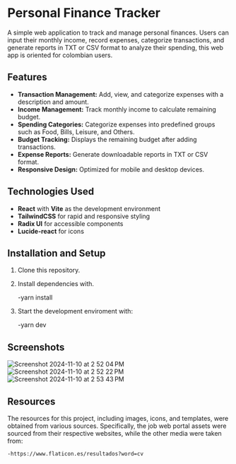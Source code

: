 # Personal Finance Tracker

A simple web application to track and manage personal finances. Users can input their monthly income, record expenses, categorize transactions, and generate reports in TXT or CSV format to analyze their spending, this web app is oriented for colombian users.

## Features

- **Transaction Management:** Add, view, and categorize expenses with a description and amount.
- **Income Management:** Track monthly income to calculate remaining budget.
- **Spending Categories:** Categorize expenses into predefined groups such as Food, Bills, Leisure, and Others.
- **Budget Tracking:** Displays the remaining budget after adding transactions.
- **Expense Reports:** Generate downloadable reports in TXT or CSV format.
- **Responsive Design:** Optimized for mobile and desktop devices.

## Technologies Used

- **React** with **Vite** as the development environment
- **TailwindCSS** for rapid and responsive styling
- **Radix UI** for accessible components
- **Lucide-react** for icons

## Installation and Setup

1. Clone this repository.

2. Install dependencies with.

    -yarn install

3. Start the development enviroment with:

    -yarn dev

## Screenshots
![Screenshot 2024-11-10 at 2 52 04 PM](https://github.com/user-attachments/assets/2057014d-ad35-4ab5-accc-671690811a54)
![Screenshot 2024-11-10 at 2 52 22 PM](https://github.com/user-attachments/assets/d17b67b9-4fbf-40a5-8377-accd627d0775)
![Screenshot 2024-11-10 at 2 53 43 PM](https://github.com/user-attachments/assets/477a602c-3ac9-4d2b-b03a-32e2028404a5)


## Resources

The resources for this project, including images, icons, and templates, were obtained from various sources. Specifically, the job web portal assets were sourced from their respective websites, while the other media were taken from:

    -https://www.flaticon.es/resultados?word=cv
